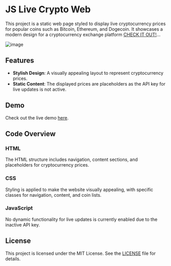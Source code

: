 # JS Live Crypto Web

This project is a static web page styled to display live cryptocurrency prices for popular coins such as Bitcoin, Ethereum, and Dogecoin. It showcases a modern design for a cryptocurrency exchange platform  [CHECK IT OUT!](https://qyuzet.github.io/js-live-crypto-web)...


![image](https://github.com/user-attachments/assets/a85f773e-2932-4f85-a3e2-ff2def4a9fcc)


## Features

- **Stylish Design**: A visually appealing layout to represent cryptocurrency prices.
- **Static Content**: The displayed prices are placeholders as the API key for live updates is not active.

## Demo

Check out the live demo [here](https://qyuzet.github.io/js-live-crypto-web).

## Code Overview

### HTML

The HTML structure includes navigation, content sections, and placeholders for cryptocurrency prices.

### CSS

Styling is applied to make the website visually appealing, with specific classes for navigation, content, and coin lists.

### JavaScript

No dynamic functionality for live updates is currently enabled due to the inactive API key.

## License

This project is licensed under the MIT License. See the [LICENSE](LICENSE) file for details.
